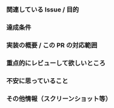 ### 関連している Issue / 目的

### 達成条件

### 実装の概要 / この PR の対応範囲

### 重点的にレビューして欲しいところ

### 不安に思っていること

### その他情報（スクリーンショット等）
